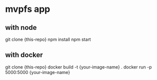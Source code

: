 # mvpfs app

## with node
git clone {this-repo}
npm install 
npm start


## with docker
git clone {this-repo}
docker build -t {your-image-name} .
docker run -p 5000:5000 {your-image-name} 